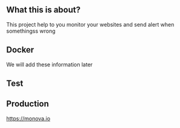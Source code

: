 
## What this is about?

This project help to you monitor your websites and send alert when somethingss wrong

## Docker

We will add these information later

## Test

## Production
https://monova.io

